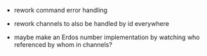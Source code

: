 - rework command error handling

- rework channels to also be handled by id everywhere

- maybe make an Erdos number implementation by watching who referenced by whom in channels?

